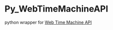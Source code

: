 Py_WebTimeMachineAPI
====================

python wrapper for [Web Time Machine API](http://archive.org/web/)
